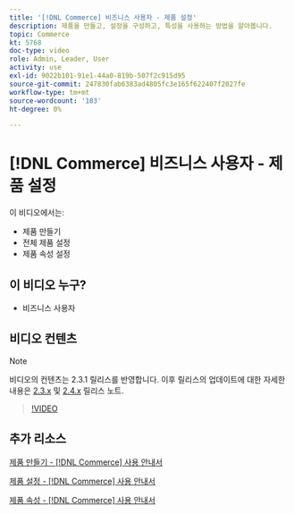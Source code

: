 ```yaml
---
title: '[!DNL Commerce] 비즈니스 사용자 - 제품 설정'
description: 제품을 만들고, 설정을 구성하고, 특성을 사용하는 방법을 알아봅니다.
topic: Commerce
kt: 5768
doc-type: video
role: Admin, Leader, User
activity: use
exl-id: 9022b101-91e1-44a0-819b-507f2c915d95
source-git-commit: 247830fab6383ad4805fc3e165f622407f2027fe
workflow-type: tm+mt
source-wordcount: '103'
ht-degree: 0%

---
```


# [!DNL Commerce] 비즈니스 사용자 - 제품 설정

이 비디오에서는:

- 제품 만들기
- 전체 제품 설정
- 제품 속성 설정

## 이 비디오 누구?

- 비즈니스 사용자

## 비디오 컨텐츠

>[!NOTE]
>
>비디오의 컨텐츠는 2.3.1 릴리스를 반영합니다. 이후 릴리스의 업데이트에 대한 자세한 내용은 [ 2.3.x](https://devdocs.magento.com/guides/v2.3/release-notes/bk-release-notes.html) 및 [2.4.x](https://devdocs.magento.com/guides/v2.4/release-notes/bk-release-notes.html) 릴리스 노트.

>[!VIDEO](https://video.tv.adobe.com/v/35953?quality=12&learn=on)

## 추가 리소스

[제품 만들기 - [!DNL Commerce] 사용 안내서](https://docs.magento.com/user-guide/catalog/product-create.html)

[제품 설정 - [!DNL Commerce] 사용 안내서](https://docs.magento.com/user-guide/catalog/settings.html)

[제품 속성 - [!DNL Commerce] 사용 안내서](https://docs.magento.com/user-guide/catalog/product-attributes.html)
